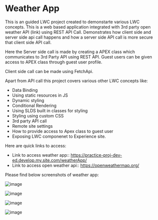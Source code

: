 # Weather App

This is an guided LWC project created to demonstarte various LWC concepts. This is a web based application integrated with 3rd party open weather API (link) using REST API Call. Demonstrates how client side and server side api call happens and how a server side API call is more secure that client side API call.

Here the Server side call is made by creating a APEX class which communicates to 3rd Party API using REST API. Guest users can be given access to APEX class through guest user profile.

Client side call can be made using FetchApi.

Apart from API call this project covers various other LWC concepts like:
- Data Binding
- Using static resources in JS
- Dynamic styling
- Conditional Rendering
- Using SLDS built in classes for styling
- Styling using custom CSS
- 3rd party API call
- Remote site settings
- How to provide access to Apex class to guest user
- Exposing LWC componenet to Experience site.

Here are quick links to access:
  - Link to access weather app:: https://practice-proj-dev-ed.develop.my.site.com/weatherApp/
  - Link to access open weather api:: https://openweathermap.org/

Please find below screenshots of weather app:

  ![image](https://github.com/dMaliGithub/LWC_weather_app/assets/161150399/93a431cd-7e4c-41d9-a517-7bec8784d028)                                
  
  ![image](https://github.com/dMaliGithub/LWC_weather_app/assets/161150399/fe114a05-6d5b-4295-8039-5fc40fd0cbdb)


![image](https://github.com/dMaliGithub/LWC_weather_app/assets/161150399/bcadb36f-5f09-4498-9554-a6e57f0b8951)

![image](https://github.com/dMaliGithub/LWC_weather_app/assets/161150399/9852fc96-86d2-444b-9ae3-91ba13d377f5)


 



